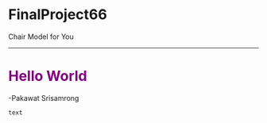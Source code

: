 # FinalProject66
Chair Model for You
<hr>
<h1 style="color:purple;">Hello World</h1>
-Pakawat Srisamrong

<code style="color : auq">text</code>


